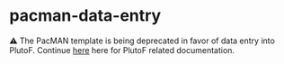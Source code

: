 # pacman-data-entry

:warning: The PacMAN template is being deprecated in favor of data entry into PlutoF. Continue [here](plutof.md) here for PlutoF related documentation.
